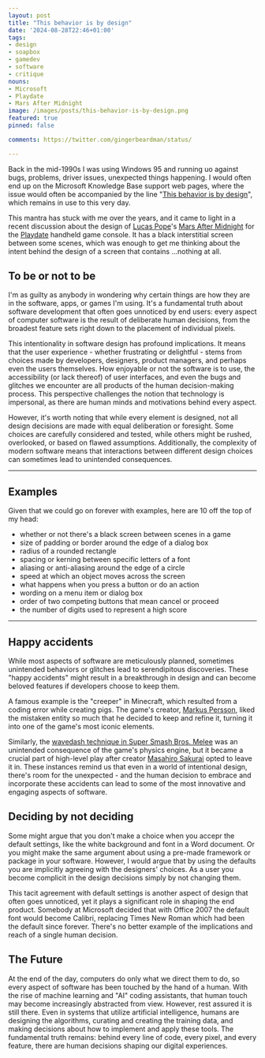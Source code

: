 ```yaml
---
layout: post
title: "This behavior is by design"
date: '2024-08-28T22:46+01:00'
tags:
- design
- soapbox
- gamedev
- software
- critique
nouns:
- Microsoft
- Playdate
- Mars After Midnight
image: /images/posts/this-behavior-is-by-design.png
featured: true
pinned: false

comments: https://twitter.com/gingerbeardman/status/

---
```


Back in the mid-1990s I was using Windows 95 and running uo against bugs, problems, driver issues, unexpected things happening. I would often end up on the Microsoft Knowledge Base support web pages, where the issue would often be accompanied by the line "[This behavior is by design](https://support.microsoft.com/en-gb/topic/you-can-change-the-desktop-wallpaper-setting-after-administrator-selects-prevent-changing-wallpaper-option-in-group-policy-e3af8a03-69f5-e320-42dc-15702ba5375c)", which remains in use to this very day.

This mantra has stuck with me over the years, and it came to light in a recent discussion about the design of [Lucas Pope](https://en.wikipedia.org/wiki/Lucas_Pope)'s [Mars After Midnight](https://play.date/games/mars-after-midnight/) for the [Playdate](https://play.date) handheld game console. It has a black interstitial screen between some scenes, which was enough to get me thinking about the intent behind the design of a screen that contains ...nothing at all.

## To be or not to be

I'm as guilty as anybody in wondering why certain things are how they are in the software, apps, or games I'm using. It's a fundamental truth about software development that often goes unnoticed by end users: every aspect of computer software is the result of deliberate human decisions, from the broadest feature sets right down to the placement of individual pixels.

This intentionality in software design has profound implications. It means that the user experience - whether frustrating or delightful - stems from choices made by developers, designers, product managers, and perhaps even the users themselves. How enjoyable or not the software is to use, the accessibility (or lack thereof) of user interfaces, and even the bugs and glitches we encounter are all products of the human decision-making process. This perspective challenges the notion that technology is impersonal, as there are human minds and motivations behind every aspect.

However, it's worth noting that while every element is designed, not all design decisions are made with equal deliberation or foresight. Some choices are carefully considered and tested, while others might be rushed, overlooked, or based on flawed assumptions. Additionally, the complexity of modern software means that interactions between different design choices can sometimes lead to unintended consequences. 

----

## Examples

Given that we could go on forever with examples, here are 10 off the top of my head:
- whether or not there's a black screen between scenes in a game
- size of padding or border around the edge of a dialog box
- radius of a rounded rectangle
- spacing or kerning between specific letters of a font
- aliasing or anti-aliasing around the edge of a circle
- speed at which an object moves across the screen
- what happens when you press a button or do an action
- wording on a menu item or dialog box
- order of two competing buttons that mean cancel or proceed
- the number of digits used to represent a high score

----

## Happy accidents

While most aspects of software are meticulously planned, sometimes unintended behaviors or glitches lead to serendipitous discoveries. These "happy accidents" might result in a breakthrough in design and can become beloved features if developers choose to keep them.

A famous example is the "creeper" in Minecraft, which resulted from a coding error while creating pigs. The game's creator, [Markus Persson](https://en.wikipedia.org/wiki/Markus_Persson), liked the mistaken entity so much that he decided to keep and refine it, turning it into one of the game's most iconic elements.

Similarly, the [wavedash technique in Super Smash Bros. Melee](https://www.ssbwiki.com/Wavedash) was an unintended consequence of the game's physics engine, but it became a crucial part of high-level play after creator [Masahiro Sakurai](https://www.ssbwiki.com/Masahiro_Sakurai) opted to leave it in. These instances remind us that even in a world of intentional design, there's room for the unexpected - and the human decision to embrace and incorporate these accidents can lead to some of the most innovative and engaging aspects of software.

## Deciding by not deciding

Some might argue that you don't make a choice when you accepr the default settings, like the white background and font in a Word document. Or you might make the same argument about using a pre-made framework or package in your software. However, I would argue that by using the defaults you are implicitly agreeing with the designers' choices. As a user you become complicit in the design decisions simply by not changing them. 

This tacit agreement with default settings is another aspect of design that often goes unnoticed, yet it plays a significant role in shaping the end product. Somebody at Microsoft decided that with Office 2007 the default font would become Calibri, replacing Times New Roman which had been the default since forever. There's no better example of the implications and reach of a single human decision.

## The Future

At the end of the day, computers do only what we direct them to do, so every aspect of software has been touched by the hand of a human. With the rise of machine learning and "AI" coding assistants, that human touch may become increasingly abstracted from view. However, rest assured it is still there. Even in systems that utilize artificial intelligence, humans are designing the algorithms, curating and creating the training data, and making decisions about how to implement and apply these tools. The fundamental truth remains: behind every line of code, every pixel, and every feature, there are human decisions shaping our digital experiences.